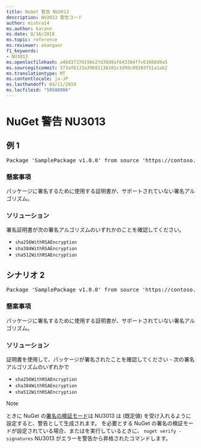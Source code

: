```yaml
---
title: NuGet 警告 NU3013
description: NU3013 警告コード
author: mishra14
ms.author: karann
ms.date: 8/16/2018
ms.topic: reference
ms.reviewer: anangaur
f1_keywords:
- NU3013
ms.openlocfilehash: a48d37370196e2fd38d8af643304ffc63860d9a5
ms.sourcegitcommit: 573af6133a39601136181c1d98c09303f51a1ab2
ms.translationtype: MT
ms.contentlocale: ja-JP
ms.lasthandoff: 04/11/2019
ms.locfileid: "59508906"
---
```

# <a name="nuget-warning-nu3013"></a>NuGet 警告 NU3013

## <a name="scenario-1"></a>例 1

<pre>Package 'SamplePackage v1.0.0' from source 'https://contoso.com/index.json': The signing certificate has an unsupported signature algorithm.</pre>

### <a name="issue"></a>懸案事項

パッケージに署名するために使用する証明書が、サポートされていない署名アルゴリズム。


### <a name="solution"></a>ソリューション

署名証明書が次の署名アルゴリズムのいずれかのことを確認してください。 
* `sha256WithRSAEncryption`
* `sha384WithRSAEncryption`
* `sha512WithRSAEncryption`



## <a name="scenario-2"></a>シナリオ 2

<pre>Package 'SamplePackage v1.0.0' from source 'https://contoso.com/index.json': The primary signature's certificate has an unsupported signature algorithm.</pre>

### <a name="issue"></a>懸案事項

パッケージに署名するために使用する証明書が、サポートされていない署名アルゴリズム。


### <a name="solution"></a>ソリューション

証明書を使用して、パッケージが署名されたことを確認してください - 次の署名アルゴリズムのいずれかで 
* `sha256WithRSAEncryption`
* `sha384WithRSAEncryption`
* `sha512WithRSAEncryption`


> [!Note]
> ときに NuGet の[署名の検証モード](https://docs.microsoft.com/en-us/nuget/consume-packages/installing-signed-packages#configure-package-signature-requirements)は NU3013 は (既定値) を受け入れるように設定すると、警告として生成されます。 を必要とする NuGet の署名の検証モードが設定されている場合、またはを実行しているときに、 `nuget verify -signatures` NU3013 がエラーを警告から昇格されたコマンドします。 

